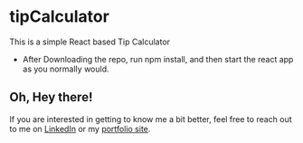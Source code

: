 # tipCalculator

This is a simple React based Tip Calculator

- After Downloading the repo, run npm install, and then start the react app as you normally would.

## Oh, Hey there!
If you are interested in getting to know me a bit better, feel free to reach out to me on [LinkedIn](https://www.linkedin.com/in/sam-o-953396119/) or my [portfolio site](https://www.novadev.cc). 